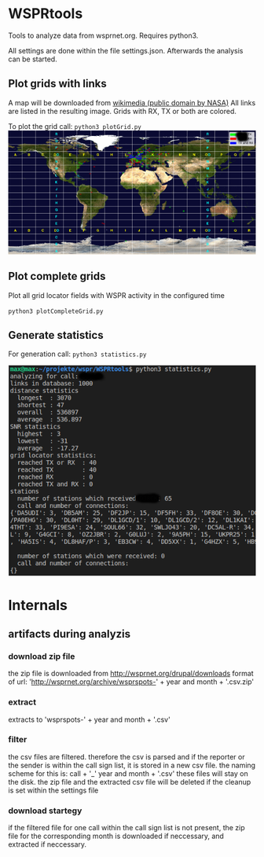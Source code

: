 # WSPRtools
Tools to analyze data from wsprnet.org. Requires python3. 

All settings are done within the file settings.json. Afterwards the analysis can be started.
## Plot grids with links
A map will be downloaded from [wikimedia (public domain by NASA)](https://commons.wikimedia.org/wiki/File:Maidenhead_Locator_Map.png) 
All links are listed in the resulting image. Grids with RX, TX or both are colored.

To plot the grid call: `python3 plotGrid.py`
![grid example](https://github.com/maxpautsch/WSPRtools/raw/master/doc/example_grid.png "grid example")

## Plot complete grids
Plot all grid locator fields with WSPR activity in the configured time

`python3 plotCompleteGrid.py`

## Generate statistics
For generation call: `python3 statistics.py`

![statistics example](https://github.com/maxpautsch/WSPRtools/raw/master/doc/example_statistic.png "statistics example")

# Internals
## artifacts during analyzis
### download zip file
the zip file is downloaded from http://wsprnet.org/drupal/downloads 
format of url: 'http://wsprnet.org/archive/wsprspots-' + year and month + '.csv.zip'
### extract
extracts to 'wsprspots-' + year and month + '.csv'
### filter
the csv files are filtered. therefore the csv is parsed and if the reporter or the sender is within the call sign list, it is stored in a new csv file. the naming scheme for this is: call + '_' year and month + '.csv'
these files will stay on the disk. the zip file and the extracted csv file will be deleted if the cleanup is set within the settings file
### download startegy
if the filtered file for one call within the call sign list is not present, the zip file for the corresponding month is downloaded if neccessary, and extracted if neccessary.
